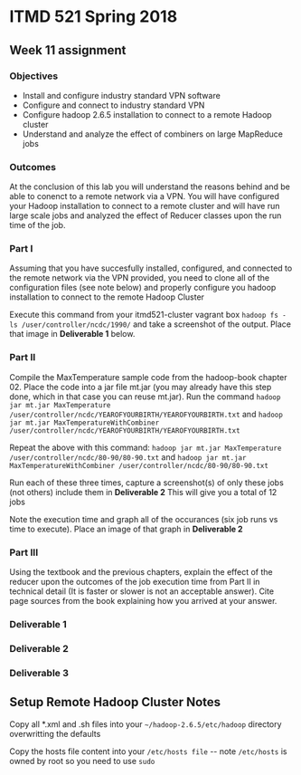 # ITMD 521 Spring 2018

## Week 11 assignment

### Objectives 

* Install and configure industry standard VPN software 
* Configure and connect to industry standard VPN 
* Configure hadoop 2.6.5 installation to connect to a remote Hadoop cluster 
* Understand and analyze the effect of combiners on large MapReduce jobs

### Outcomes 

At the conclusion of this lab you will understand the reasons behind and be able to conenct to a remote network via a VPN.  You will have configured your Hadoop installation to connect to a remote cluster and will have run large scale jobs and analyzed the effect of Reducer classes upon the run time of the job.


### Part I

Assuming that you have succesfully installed, configured, and connected to the remote network via the VPN provided, you need to clone all of the configuration files (see note below) and properly configure you hadoop installation to connect to the remote Hadoop Cluster

Execute this command from your itmd521-cluster vagrant box ```hadoop fs -ls /user/controller/ncdc/1990/``` and take a screenshot of the output.  Place that image in **Deliverable 1** below. 

### Part II 

Compile the MaxTemperature sample code from the hadoop-book chapter 02.  Place the code into a jar file mt.jar (you may already have this step done, which in that case you can reuse mt.jar).  Run the command ```hadoop jar mt.jar MaxTemperature /user/controller/ncdc/YEAROFYOURBIRTH/YEAROFYOURBIRTH.txt``` and ```hadoop jar mt.jar MaxTemperatureWithCombiner /user/controller/ncdc/YEAROFYOURBIRTH/YEAROFYOURBIRTH.txt```

Repeat the above with this command:  ```hadoop jar mt.jar MaxTemperature /user/controller/ncdc/80-90/80-90.txt``` and ```hadoop jar mt.jar MaxTemperatureWithCombiner /user/controller/ncdc/80-90/80-90.txt```

Run each of these three times, capture a screenshot(s) of only these jobs (not others) include them in **Deliverable 2**   This will give you a total of 12 jobs

Note the execution time and graph all of the occurances (six job runs vs time to execute).  Place an image of that graph in **Deliverable 2**

### Part III

Using the textbook and the previous chapters, explain the effect of the reducer upon the outcomes of the job execution time from Part II in technical detail (It is faster or slower is not an acceptable answer).  Cite page sources from the book explaining how you arrived at your answer.

### Deliverable 1


### Deliverable 2


### Deliverable 3

## Setup Remote Hadoop Cluster Notes

Copy all *.xml and .sh files into your ```~/hadoop-2.6.5/etc/hadoop``` directory overwritting the defaults 

Copy the hosts file content into your ```/etc/hosts file``` -- note ```/etc/hosts``` is owned by root so you need to use ```sudo```
